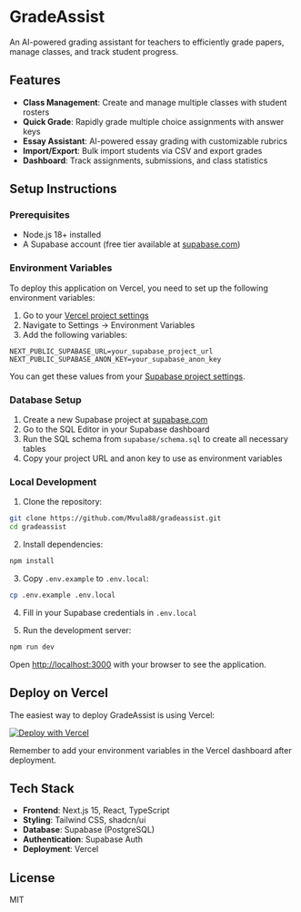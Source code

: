 # GradeAssist

An AI-powered grading assistant for teachers to efficiently grade papers, manage classes, and track student progress.

## Features

- **Class Management**: Create and manage multiple classes with student rosters
- **Quick Grade**: Rapidly grade multiple choice assignments with answer keys
- **Essay Assistant**: AI-powered essay grading with customizable rubrics
- **Import/Export**: Bulk import students via CSV and export grades
- **Dashboard**: Track assignments, submissions, and class statistics

## Setup Instructions

### Prerequisites

- Node.js 18+ installed
- A Supabase account (free tier available at [supabase.com](https://supabase.com))

### Environment Variables

To deploy this application on Vercel, you need to set up the following environment variables:

1. Go to your [Vercel project settings](https://vercel.com/dashboard)
2. Navigate to Settings → Environment Variables
3. Add the following variables:

```
NEXT_PUBLIC_SUPABASE_URL=your_supabase_project_url
NEXT_PUBLIC_SUPABASE_ANON_KEY=your_supabase_anon_key
```

You can get these values from your [Supabase project settings](https://supabase.com/dashboard/project/_/settings/api).

### Database Setup

1. Create a new Supabase project at [supabase.com](https://supabase.com)
2. Go to the SQL Editor in your Supabase dashboard
3. Run the SQL schema from `supabase/schema.sql` to create all necessary tables
4. Copy your project URL and anon key to use as environment variables

### Local Development

1. Clone the repository:
```bash
git clone https://github.com/Mvula88/gradeassist.git
cd gradeassist
```

2. Install dependencies:
```bash
npm install
```

3. Copy `.env.example` to `.env.local`:
```bash
cp .env.example .env.local
```

4. Fill in your Supabase credentials in `.env.local`

5. Run the development server:
```bash
npm run dev
```

Open [http://localhost:3000](http://localhost:3000) with your browser to see the application.

## Deploy on Vercel

The easiest way to deploy GradeAssist is using Vercel:

[![Deploy with Vercel](https://vercel.com/button)](https://vercel.com/new/clone?repository-url=https://github.com/Mvula88/gradeassist)

Remember to add your environment variables in the Vercel dashboard after deployment.

## Tech Stack

- **Frontend**: Next.js 15, React, TypeScript
- **Styling**: Tailwind CSS, shadcn/ui
- **Database**: Supabase (PostgreSQL)
- **Authentication**: Supabase Auth
- **Deployment**: Vercel

## License

MIT